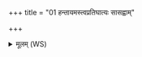 +++
title = "01 हन्तायमस्त्वप्रतिघात्यः सासह्वाम्"

+++
<details><summary>मूलम् (WS)</summary>

हन्तायमस्त्वप्रतिघात्यः सासह्वां इन्द्रः पृतना अभिष्टिः ।  
प्रजापतिरदधादोजो अस्मै बृहद्धविर्हविषा वर्धनेन ॥ १ ॥
</details>